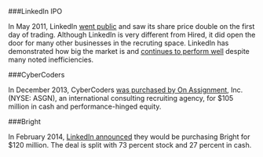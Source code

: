 ###LinkedIn IPO

In May 2011, LinkedIn [went public](http://online.wsj.com/news/articles/SB10001424052748704816604576333132239509622) and saw its share price double on the first day of trading. Although LinkedIn is very different from Hired, it did open the door for many other businesses in the recruting space. LinkedIn has demonstrated how big the market is and [continues to perform well](http://money.cnn.com/quote/quote.html?symb=LNKD) despite many noted inefficiencies.

###CyberCoders

In December 2013, CyberCoders [was purchased by On Assignment](http://www.businesswire.com/news/home/20131206005553/en/Assignment-Closes-Acquisition-CyberCoders-Holdings#.UwRTK0JdVdc), Inc. (NYSE: ASGN), an international consulting recruiting agency, for $105 million in cash and performance-hinged equity.

###Bright

In February 2014, [LinkedIn announced](http://press.linkedin.com/News-Releases/326/LinkedIn-To-Acquire-Bright) they would be purchasing Bright for $120 million. The deal is split with 73 percent stock and 27 percent in cash.